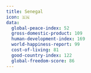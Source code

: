 ```yaml
---
title: Senegal
icon: 🇸🇳
data:
  global-peace-index: 52
  gross-domestic-product: 109
  human-development-index: 169
  world-happiness-report: 99
  cost-of-living: 81
  good-country-index: 122
  global-freedom-score: 86
---
```

